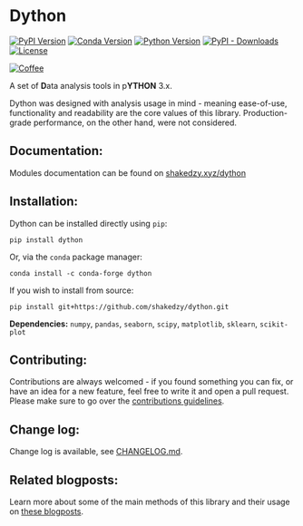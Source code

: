 # Dython

[![PyPI Version](https://img.shields.io/pypi/v/dython.svg)](https://pypi.org/project/dython/)
[![Conda Version](https://img.shields.io/conda/vn/conda-forge/dython)](https://anaconda.org/conda-forge/dython)
[![Python Version](https://img.shields.io/pypi/pyversions/dython.svg)](https://pypi.org/project/dython/)
[![PyPI - Downloads](https://img.shields.io/pypi/dm/dython)](https://pypistats.org/packages/dython)
[![License](https://img.shields.io/pypi/l/dython)](https://github.com/shakedzy/dython/blob/master/LICENSE)

[![Coffee](https://img.shields.io/badge/-buy_me_a%C2%A0coffee-gray?logo=buy-me-a-coffee&color=ff69b4)](https://ko-fi.com/shakedzy)

A set of **D**ata analysis tools in p**YTHON** 3.x.

Dython was designed with analysis usage in mind - meaning ease-of-use, functionality and readability are the core 
values of this library. Production-grade performance, on the other hand, were not considered.

## Documentation:
Modules documentation can be found on [shakedzy.xyz/dython](http://shakedzy.xyz/dython)

## Installation:
Dython can be installed directly using `pip`:
```
pip install dython
```
Or, via the `conda` package manager:
```
conda install -c conda-forge dython
```
If you wish to install from source:
```
pip install git+https://github.com/shakedzy/dython.git
```

**Dependencies:** `numpy`, `pandas`, `seaborn`, `scipy`, `matplotlib`, `sklearn`, `scikit-plot`

## Contributing:
Contributions are always welcomed - if you found something you can fix, or have an idea for a new feature, feel free to write it and open a pull request. Please make sure to go over the [contributions guidelines](https://github.com/shakedzy/dython/blob/master/CONTRIBUTING.md).

## Change log:
Change log is available, see [CHANGELOG.md](https://github.com/shakedzy/dython/blob/master/CHANGELOG.md).

## Related blogposts:
Learn more about some of the main methods of this library and their usage on 
[these blogposts](http://shakedzy.xyz/dython/related_blogposts). 
